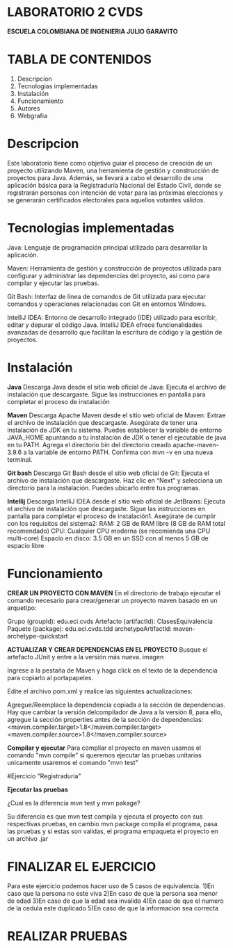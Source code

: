 # LABORATORIO 2 CVDS
  **ESCUELA COLOMBIANA DE INGENIERIA JULIO GARAVITO**
# TABLA DE CONTENIDOS
  1) Descripcion
  2) Tecnologias implementadas
  3) Instalación
  4) Funcionamiento
  5) Autores
  6) Webgrafia

# Descripcion 
  Este laboratorio tiene como objetivo guiar el proceso de creación de un proyecto utilizando Maven, una herramienta de gestión y construcción de proyectos para Java. Además, se llevará a cabo el desarrollo
  de una aplicación básica para la Registraduría Nacional del Estado Civil, donde se registrarán personas con intención de votar para las próximas elecciones y se generarán certificados electorales para
  aquellos votantes válidos.

# Tecnologias implementadas
  Java: Lenguaje de programación principal utilizado para desarrollar la aplicación.

  Maven: Herramienta de gestión y construcción de proyectos utilizada para configurar y administrar las dependencias del proyecto, así como para compilar y ejecutar las pruebas.

  Git Bash: Interfaz de línea de comandos de Git utilizada para ejecutar comandos y operaciones relacionadas con Git en entornos Windows.

  IntelliJ IDEA: Entorno de desarrollo integrado (IDE) utilizado para escribir, editar y depurar el código Java. IntelliJ IDEA ofrece funcionalidades avanzadas de desarrollo que facilitan la escritura de código y la gestión de proyectos.

# Instalación
  **Java**
    Descarga Java desde el sitio web oficial de Java:
    Ejecuta el archivo de instalación que descargaste.
    Sigue las instrucciones en pantalla para completar el proceso de instalación
    
  **Maven**
    Descarga Apache Maven desde el sitio web oficial de Maven:
    Extrae el archivo de instalación que descargaste.
    Asegúrate de tener una instalación de JDK en tu sistema. Puedes establecer la variable de entorno JAVA_HOME      apuntando a tu instalación de JDK o tener el ejecutable de java en tu PATH.
    Agrega el directorio bin del directorio creado apache-maven-3.9.6 a la variable de entorno PATH.
    Confirma con mvn -v en una nueva terminal.
  
  **Git bash**
    Descarga Git Bash desde el sitio web oficial de Git:
    Ejecuta el archivo de instalación que descargaste.
    Haz clic en “Next” y selecciona un directorio para la instalación. Puedes ubicarlo entre tus programas.

  **Intellij**
    Descarga IntelliJ IDEA desde el sitio web oficial de JetBrains:
    Ejecuta el archivo de instalación que descargaste.
    Sigue las instrucciones en pantalla para completar el proceso de instalación1.
    Asegúrate de cumplir con los requisitos del sistema2:
    RAM: 2 GB de RAM libre (8 GB de RAM total recomendado)
    CPU: Cualquier CPU moderna (se recomienda una CPU multi-core)
    Espacio en disco: 3.5 GB en un SSD con al menos 5 GB de espacio libre
    
# Funcionamiento
**CREAR UN PROYECTO CON MAVEN**
En el directorio de trabajo ejecutar el comando necesario para crear/generar un proyecto maven basado en un arquetipo:

Grupo (groupId): edu.eci.cvds
Artefacto (artifactId): ClasesEquivalencia
Paquete (package): edu.eci.cvds.tdd
archetypeArtifactId: maven-archetype-quickstart

**ACTUALIZAR Y CREAR DEPENDENCIAS EN EL PROYECTO**
Busque el artefacto JUnit y entre a la versión más nueva. imagen

Ingrese a la pestaña de Maven y haga click en el texto de la dependencia para copiarlo al portapapeles.

Edite el archivo pom.xml y realice las siguientes actualizaciones:

Agregue/Reemplace la dependencia copiada a la sección de dependencias.
Hay que cambiar la versión delcompilador de Java a la versión 8, para ello, agregue la sección properties antes de la sección de dependencias:
<properties>
<maven.compiler.target>1.8</maven.compiler.target>
<maven.compiler.source>1.8</maven.compiler.source>
</properties>

**Compilar y ejecutar**
Para compliar el proyecto en maven usamos el comando "mvn compile" si queremos ejecutar las pruebas unitarias unicamente usaremos el comando "mvn test"

#Ejercicio "Registraduria"

**Ejecutar las pruebas**

¿Cual es la diferencia mvn test y mvn pakage?

Su diferencia es que mvn test compila y ejecuta el proyecto con sus respectivas pruebas, en cambio mvn package compila el programa, pasa las pruebas y si estas son validas, el programa empaqueta el proyecto en un archivo .jar

# FINALIZAR EL EJERCICIO

Para este ejercicio podemos hacer uso de 5 casos de equivalencia.
	1)En caso que la persona no este viva
	2)En caso de que la persona sea menor de edad
	3)En caso de que la edad sea invalida
	4)En caso de que el numero de la cedula este duplicado
	5)En caso de que la informacion sea correcta

# REALIZAR PRUEBAS




   

    
